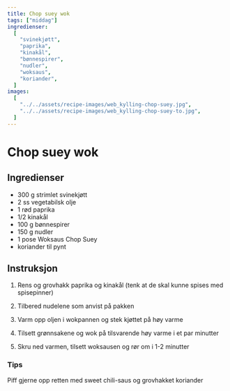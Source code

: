 ```yaml
---
title: Chop suey wok
tags: ["middag"]
ingredienser:
  [
    "svinekjøtt",
    "paprika",
    "kinakål",
    "bønnespirer",
    "nudler",
    "woksaus",
    "koriander",
  ]
images:
  [
    "../../assets/recipe-images/web_kylling-chop-suey.jpg",
    "../../assets/recipe-images/web_kylling-chop-suey-to.jpg",
  ]
---
```


# Chop suey wok

## Ingredienser

- 300 g strimlet svinekjøtt
- 2 ss vegetabilsk olje
- 1 rød paprika
- 1/2 kinakål
- 100 g bønnespirer
- 150 g nudler
- 1 pose Woksaus Chop Suey
- koriander til pynt

## Instruksjon

1. Rens og grovhakk paprika og kinakål (tenk at de skal kunne spises med spisepinner)

2. Tilbered nudelene som anvist på pakken

3. Varm opp oljen i wokpannen og stek kjøttet på høy varme

4. Tilsett grønnsakene og wok på tilsvarende høy varme i et par minutter

5. Skru ned varmen, tilsett woksausen og rør om i 1-2 minutter

### Tips

Piff gjerne opp retten med sweet chili-saus og grovhakket koriander
